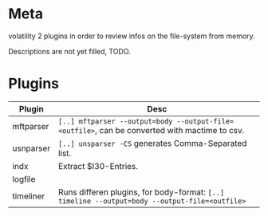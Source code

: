 # Meta
volatility 2 plugins in order to review infos on the file-system from memory.

Descriptions are not yet filled, TODO.

# Plugins
| Plugin| Desc |
| ------------- | ------------- |
| mftparser | `[..] mftparser --output=body --output-file=<outfile>`, can be converted with mactime to csv.|
| usnparser | `[..] unsparser -CS` generates Comma-Separated list.|
| indx | Extract $I30-Entries. |
| logfile | |
| timeliner | Runs differen plugins, for body-format: `[..] timeline --output=body --output-file=<outfile>`|
